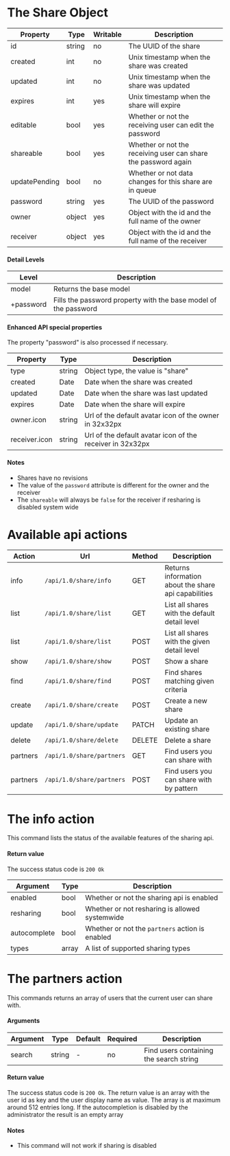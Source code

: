 # The Share Object
| Property | Type | Writable | Description |
| --- | --- | --- | --- |
| id | string | no | The UUID of the share |
| created | int | no | Unix timestamp when the share was created |
| updated | int | no | Unix timestamp when the share was updated |
| expires | int | yes | Unix timestamp when the share will expire |
| editable | bool | yes | Whether or not the receiving user can edit the password |
| shareable | bool | yes | Whether or not the receiving user can share the password again |
| updatePending | bool | no | Whether or not data changes for this share are in queue |
| password | string | yes | The UUID of the password |
| owner | object | yes | Object with the id and the full name of the owner |
| receiver | object | yes | Object with the id and the full name of the receiver |

#### Detail Levels
| Level | Description |
| --- | --- |
| model | Returns the base model |
| +password | Fills the password property with the base model of the password |

#### Enhanced API special properties
The property "password" is also processed if necessary.

| Property | Type | Description |
| --- | --- | --- |
| type | string | Object type, the value is "share" |
| created | Date | Date when the share was created |
| updated | Date | Date when the share was last updated |
| expires | Date | Date when the share will expire |
| owner.icon | string | Url of the default avatar icon of the owner in 32x32px |
| receiver.icon | string | Url of the default avatar icon of the receiver in 32x32px |

#### Notes
 - Shares have no revisions
 - The value of the `password` attribute is different for the owner and the receiver
 - The `shareable` will always be `false` for the receiver if resharing is disabled system wide


# Available api actions
| Action | Url | Method | Description |
| --- | --- | --- | --- |
| info | `/api/1.0/share/info` | GET | Returns information about the share api capabilities |
| list | `/api/1.0/share/list` | GET | List all shares with the default detail level |
| list | `/api/1.0/share/list` | POST | List all shares with the given detail level |
| show | `/api/1.0/share/show` | POST | Show a share |
| find | `/api/1.0/share/find` | POST | Find shares matching given criteria |
| create | `/api/1.0/share/create` | POST | Create a new share |
| update | `/api/1.0/share/update` | PATCH | Update an existing share |
| delete | `/api/1.0/share/delete` | DELETE | Delete a share |
| partners | `/api/1.0/share/partners` | GET | Find users you can share with |
| partners | `/api/1.0/share/partners` | POST | Find users you can share with by pattern |


# The info action
This command lists the status of the available features of the sharing api.

#### Return value
The success status code is `200 Ok`

| Argument | Type | Description |
| --- | --- | --- |
| enabled | bool | Whether or not the sharing api is enabled |
| resharing | bool | Whether or not resharing is allowed systemwide |
| autocomplete | bool | Whether or not the `partners` action is enabled |
| types | array | A list of supported sharing types |


# The partners action
This commands returns an array of users that the current user can share with.

#### Arguments
| Argument | Type | Default | Required | Description |
| --- | --- | --- | --- | --- |
| search | string | - | no | Find users containing the search string |

#### Return value
The success status code is `200 Ok`.
The return value is an array with the user id as key and the user display name as value.
The array is at maximum around 512 entries long.
If the autocompletion is disabled by the administrator the result is an empty array

#### Notes
 - This command will not work if sharing is disabled